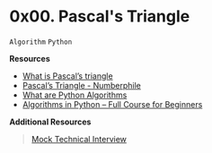 # 0x00. Pascal's Triangle
``Algorithm`` ``Python``

**Resources**
- [What is Pascal’s triangle](https://www.cuemath.com/algebra/pascals-triangle/)
- [Pascal’s Triangle - Numberphile](https://www.youtube.com/watch?v=0iMtlus-afo)
- [What are Python Algorithms](https://builtin.com/data-science/python-algorithms)
- [Algorithms in Python – Full Course for Beginners](https://www.youtube.com/watch?v=fW_OS3LGB9Q)

__Additional Resources__
> [Mock Technical Interview](https://www.youtube.com/watch?v=1qw5ITr3k9E)
